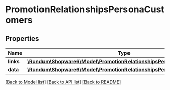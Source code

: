 # PromotionRelationshipsPersonaCustomers

## Properties
Name | Type | Description | Notes
------------ | ------------- | ------------- | -------------
**links** | [**\Rundum\Shopware6\Model\PromotionRelationshipsPersonaCustomersLinks**](PromotionRelationshipsPersonaCustomersLinks.md) |  | [optional] 
**data** | [**\Rundum\Shopware6\Model\PromotionRelationshipsPersonaCustomersData[]**](PromotionRelationshipsPersonaCustomersData.md) |  | [optional] 

[[Back to Model list]](../../README.md#documentation-for-models) [[Back to API list]](../../README.md#documentation-for-api-endpoints) [[Back to README]](../../README.md)

